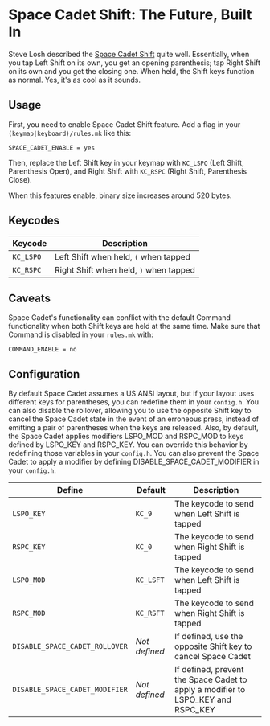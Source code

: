 # Space Cadet Shift: The Future, Built In

Steve Losh described the [Space Cadet Shift](http://stevelosh.com/blog/2012/10/a-modern-space-cadet/) quite well. Essentially, when you tap Left Shift on its own, you get an opening parenthesis; tap Right Shift on its own and you get the closing one. When held, the Shift keys function as normal. Yes, it's as cool as it sounds.

## Usage

First, you need to enable Space Cadet Shift feature. Add a flag in your `(keymap|keyboard)/rules.mk` like this:

```make
SPACE_CADET_ENABLE = yes
```

Then, replace the Left Shift key in your keymap with `KC_LSPO` (Left Shift, Parenthesis Open), and Right Shift with `KC_RSPC` (Right Shift, Parenthesis Close).

When this features enable, binary size increases around 520 bytes.

## Keycodes

|Keycode  |Description                           |
|---------|--------------------------------------|
|`KC_LSPO`|Left Shift when held, `(` when tapped |
|`KC_RSPC`|Right Shift when held, `)` when tapped|

## Caveats

Space Cadet's functionality can conflict with the default Command functionality when both Shift keys are held at the same time. Make sure that Command is disabled in your `rules.mk` with:

```make
COMMAND_ENABLE = no
```

## Configuration

By default Space Cadet assumes a US ANSI layout, but if your layout uses different keys for parentheses, you can redefine them in your `config.h`.
You can also disable the rollover, allowing you to use the opposite Shift key to cancel the Space Cadet state in the event of an erroneous press, instead of emitting a pair of parentheses when the keys are released.
Also, by default, the Space Cadet applies modifiers LSPO_MOD and RSPC_MOD to keys defined by LSPO_KEY and RSPC_KEY. You can override this behavior by redefining those variables in your `config.h`. You can also prevent the Space Cadet to apply a modifier by defining DISABLE_SPACE_CADET_MODIFIER in your `config.h`.

|Define                        |Default      |Description                                                                     |
|------------------------------|-------------|--------------------------------------------------------------------------------|
|`LSPO_KEY`                    |`KC_9`       |The keycode to send when Left Shift is tapped                                   |
|`RSPC_KEY`                    |`KC_0`       |The keycode to send when Right Shift is tapped                                  |
|`LSPO_MOD`                    |`KC_LSFT`    |The keycode to send when Left Shift is tapped                                   |
|`RSPC_MOD`                    |`KC_RSFT`    |The keycode to send when Right Shift is tapped                                  |
|`DISABLE_SPACE_CADET_ROLLOVER`|*Not defined*|If defined, use the opposite Shift key to cancel Space Cadet                    |
|`DISABLE_SPACE_CADET_MODIFIER`|*Not defined*|If defined, prevent the Space Cadet to apply a modifier to LSPO_KEY and RSPC_KEY|
